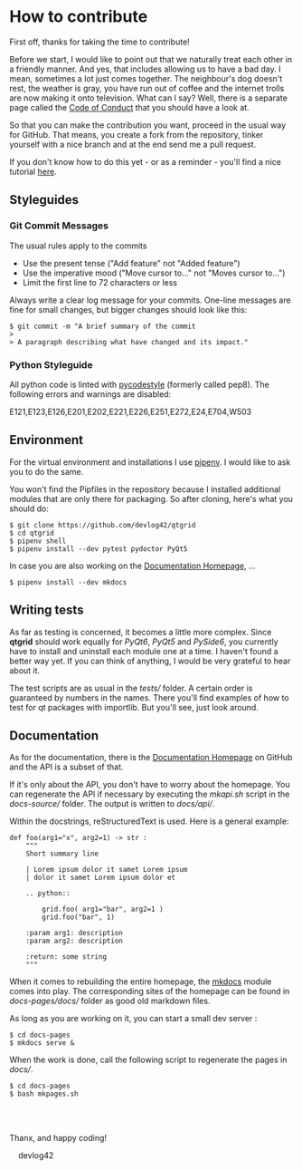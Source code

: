 # How to contribute

[1]: https://github.com/devlog42/qtgrid                                      "Repository"
[2]: https://github.com/devlog42/qtgrid/blob/main/.github/CODE_OF_CONDUCT.md "Code of Conduct"
[3]: https://git-scm.com/book/en/v2/GitHub-Contributing-to-a-Project         "Contributing Tutorial"
[4]: https://git-scm.com/book/en/v2/Git-Tools-Rewriting-History              "Rewriting History"
[5]: https://pypi.org/project/pycodestyle/                                   "pycodestyle"
[6]: https://pypi.org/project/pipenv/                                        "pipenv"
[7]: https://pytest.org                                                      "pytest"
[8]: https://devlog42.github.io/qtgrid                                       "Documentation Homepage"
[9]: https://www.mkdocs.org/                                                 "mkdocs"

First off, thanks for taking the time to contribute!

Before we start, I would like to point out that we naturally treat each other in a friendly manner. And yes, that includes allowing us to have a bad day. I mean, sometimes a lot just comes together. The neighbour's dog doesn't rest, the weather is gray, you have run out of coffee and the internet trolls are now making it onto television. What can I say? Well, there is a separate page called the [Code of Conduct][2] that you should have a look at.

So that you can make the contribution you want, proceed in the usual way for GitHub. That means, you create a fork from the repository, tinker yourself with a nice branch and at the end send me a pull request.

If you don't know how to do this yet - or as a reminder - you'll find a nice tutorial [here][3].

## Styleguides

### Git Commit Messages

The usual rules apply to the commits

* Use the present tense ("Add feature" not "Added feature")
* Use the imperative mood ("Move cursor to..." not "Moves cursor to...")
* Limit the first line to 72 characters or less

Always write a clear log message for your commits. One-line messages are fine for small changes, but bigger changes should look like this:

    $ git commit -m "A brief summary of the commit
    >
    > A paragraph describing what have changed and its impact."

### Python Styleguide

All python code is linted with [pycodestyle][5] (formerly called pep8). The following errors and warnings are disabled:

E121,E123,E126,E201,E202,E221,E226,E251,E272,E24,E704,W503

## Environment

For the virtual environment and installations I use [pipenv][6]. I would like to ask you to do the same.

You won't find the Pipfiles in the repository because I installed additional modules that are only there
for packaging. So after cloning, here's what you should do:

    $ git clone https://github.com/devlog42/qtgrid
    $ cd qtgrid
    $ pipenv shell
    $ pipenv install --dev pytest pydoctor PyQt5

In case you are also working on the [Documentation Homepage][8], ...

    $ pipenv install --dev mkdocs

## Writing tests

As far as testing is concerned, it becomes a little more complex. Since **qtgrid** should work equally for *PyQt6*,
*PyQt5* and *PySide6*, you currently have to install and uninstall each module one at a time. I haven't found a better way yet. If you can think of anything, I would be very grateful to hear about it.

The test scripts are as usual in the *tests/* folder. A certain order is guaranteed by numbers in the names. There you'll find examples of how to test for qt packages with importlib. But you'll see, just look around.

## Documentation

As for the documentation, there is the [Documentation Homepage][8] on GitHub and the API is a subset of that.

If it's only about the API, you don't have to worry about the homepage. You can regenerate the API if necessary
by executing the *mkapi.sh* script in the *docs-source/* folder. The output is written to *docs/api/*.

Within the docstrings, reStructuredText is used. Here is a general example:

    def foo(arg1="x", arg2=1) -> str :
        """
        Short summary line

        | Lorem ipsum dolor it samet Lorem ipsum
        | dolor it samet Lorem ipsum dolor et

        .. python::

            grid.foo( arg1="bar", arg2=1 )
            grid.foo("bar", 1)

        :param arg1: description
        :param arg2: description

        :return: some string
        """

When it comes to rebuilding the entire homepage, the [mkdocs][9] module comes into play.
The corresponding sites of the homepage can be found in *docs-pages/docs/* folder as good old markdown files.

As long as you are working on it, you can start a small dev server :

    $ cd docs-pages
    $ mkdocs serve &

When the work is done, call the following script to regenerate the pages in *docs/*.

    $ cd docs-pages
    $ bash mkpages.sh


&nbsp;<br/>
&nbsp;<br/>

Thanx, and happy coding!

&nbsp;&nbsp;&nbsp;&nbsp;devlog42

